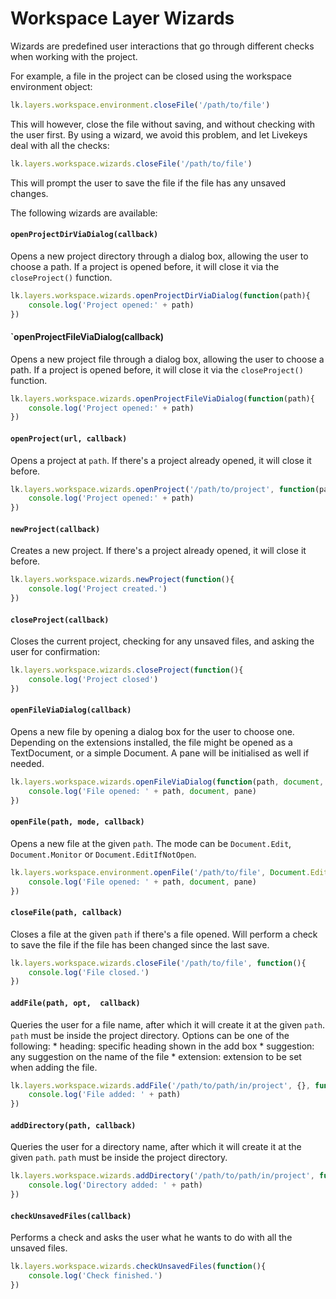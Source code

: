 # Workspace Layer Wizards

Wizards are predefined user interactions that go through different checks when
working with the project.

For example, a file in the project can be closed using the workspace environment object:

```js
lk.layers.workspace.environment.closeFile('/path/to/file')
```

This will however, close the file without saving, and without checking with the user first.
By using a wizard, we avoid this problem, and let Livekeys deal with all the checks:

```js
lk.layers.workspace.wizards.closeFile('/path/to/file')
```

This will prompt the user to save the file if the file has any unsaved changes.


The following wizards are available:

#### `openProjectDirViaDialog(callback)`

Opens a new project directory through a dialog box, allowing the user to choose a path. If a project is opened before, it will close it via the `closeProject()` function.

```js
lk.layers.workspace.wizards.openProjectDirViaDialog(function(path){
    console.log('Project opened:' + path)
})
```

#### `openProjectFileViaDialog(callback)

Opens a new project file through a dialog box, allowing the user to choose a path. If a project is opened before, it will close it via the `closeProject()` function.

```js
lk.layers.workspace.wizards.openProjectFileViaDialog(function(path){
    console.log('Project opened:' + path)
})
```

#### `openProject(url, callback)`

Opens a project at `path`. If there's a project already opened, it will close
it before.

```js
lk.layers.workspace.wizards.openProject('/path/to/project', function(path){
    console.log('Project opened:' + path)
})
```

#### `newProject(callback)`

Creates a new project. If there's a project already opened, it will close
it before.


```js
lk.layers.workspace.wizards.newProject(function(){
    console.log('Project created.')
})
```


#### `closeProject(callback)`

Closes the current project, checking for any unsaved files, and asking the user for confirmation:

```js
lk.layers.workspace.wizards.closeProject(function(){
    console.log('Project closed')
})
```


#### `openFileViaDialog(callback)`

Opens a new file by opening a dialog box for the user to choose one. Depending on
the extensions installed, the file might be opened as a TextDocument, or a simple
Document. A pane will be initialised as well if needed.

```js
lk.layers.workspace.wizards.openFileViaDialog(function(path, document, pane){
    console.log('File opened: ' + path, document, pane)
})
```

#### `openFile(path, mode, callback)`

Opens a new file at the given `path`. The mode can be `Document.Edit`,
`Document.Monitor` or `Document.EditIfNotOpen`.

```js
lk.layers.workspace.environment.openFile('/path/to/file', Document.Edit, function(path, document, pane){
    console.log('File opened: ' + path, document, pane)
})
```

#### `closeFile(path, callback)`

Closes a file at the given `path` if there's a file opened. Will perform a check
to save the file if the file has been changed since the last save.

```js
lk.layers.workspace.wizards.closeFile('/path/to/file', function(){
    console.log('File closed.')
})
```

#### `addFile(path, opt,  callback)`

Queries the user for a file name, after which it will create it at the given `path`. `path` must be inside the project directory.
Options can be one of the following:
    * heading: specific heading shown in the add box
    * suggestion: any suggestion on the name of the file
    * extension: extension to be set when adding the file.

```js
lk.layers.workspace.wizards.addFile('/path/to/path/in/project', {}, function(path){
    console.log('File added: ' + path)
})
```

#### `addDirectory(path, callback)`

Queries the user for a directory name, after which it will create it at the given `path`. `path` must be inside the project directory.

```js
lk.layers.workspace.wizards.addDirectory('/path/to/path/in/project', function(path){
    console.log('Directory added: ' + path)
})
```

#### `checkUnsavedFiles(callback)`

Performs a check and asks the user what he wants to do with all the unsaved files.

```js
lk.layers.workspace.wizards.checkUnsavedFiles(function(){
    console.log('Check finished.')
})
```
